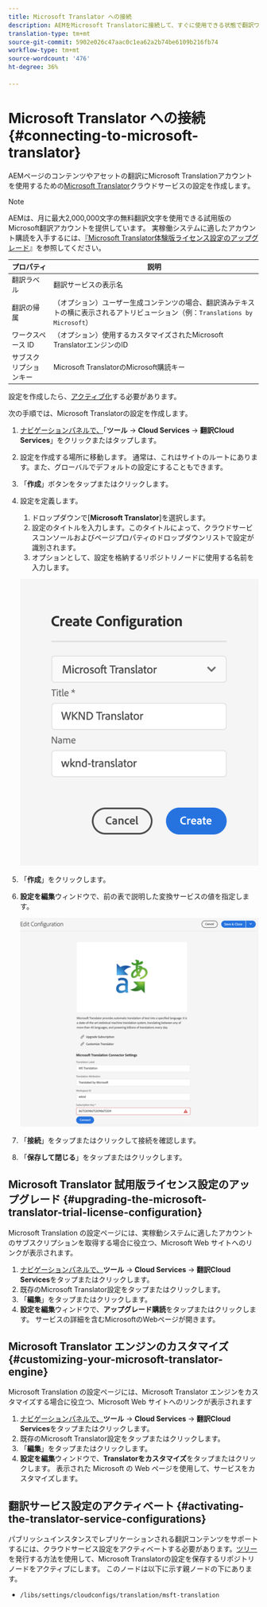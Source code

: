 ```yaml
---
title: Microsoft Translator への接続
description: AEMをMicrosoft Translatorに接続して、すぐに使用できる状態で翻訳ワークフローを自動化する方法を説明します。
translation-type: tm+mt
source-git-commit: 5902e026c47aac0c1ea62a2b74be6109b216fb74
workflow-type: tm+mt
source-wordcount: '476'
ht-degree: 36%

---
```



# Microsoft Translator への接続 {#connecting-to-microsoft-translator}

AEMページのコンテンツやアセットの翻訳にMicrosoft Translationアカウントを使用するための[Microsoft Translator](https://hub.microsofttranslator.com)クラウドサービスの設定を作成します。

>[!NOTE]
>
>AEMは、月に最大2,000,000文字の無料翻訳文字を使用できる試用版のMicrosoft翻訳アカウントを提供しています。 実稼働システムに適したアカウント購読を入手するには、[『Microsoft Translator体験版ライセンス設定のアップグレード](#upgrading-the-microsoft-translator-trial-license-configuration)』を参照してください。

| プロパティ | 説明 |
|---|---|
| 翻訳ラベル | 翻訳サービスの表示名 |
| 翻訳の帰属 | （オプション）ユーザー生成コンテンツの場合、翻訳済みテキストの横に表示されるアトリビューション（例：`Translations by Microsoft`） |
| ワークスペース ID | （オプション）使用するカスタマイズされたMicrosoft TranslatorエンジンのID |
| サブスクリプションキー | Microsoft TranslatorのMicrosoft購読キー |

設定を作成したら、[アクティブ化](#activating-the-translator-service-configurations)する必要があります。

次の手順では、Microsoft Translatorの設定を作成します。

1. [ナビゲーションパネルで、](/help/sites-cloud/authoring/getting-started/basic-handling.md#first-steps)「**ツール** -> **Cloud Services** -> **翻訳Cloud Services**」をクリックまたはタップします。
1. 設定を作成する場所に移動します。 通常は、これはサイトのルートにあります。また、グローバルでデフォルトの設定にすることもできます。
1. 「**作成**」ボタンをタップまたはクリックします。
1. 設定を定義します。
   1. ドロップダウンで[**Microsoft Translator**]を選択します。
   1. 設定のタイトルを入力します。このタイトルによって、クラウドサービスコンソールおよびページプロパティのドロップダウンリストで設定が識別されます。
   1. オプションとして、設定を格納するリポジトリノードに使用する名前を入力します。

   ![翻訳設定の作成](../assets/create-translation-config.png)

1. 「**作成**」をクリックします。
1. **設定を編集**&#x200B;ウィンドウで、前の表で説明した変換サービスの値を指定します。

   ![翻訳設定の編集](../assets/edit-translation-config.png)

1. 「**接続**」をタップまたはクリックして接続を確認します。
1. 「**保存して閉じる**」をタップまたはクリックします。

## Microsoft Translator 試用版ライセンス設定のアップグレード {#upgrading-the-microsoft-translator-trial-license-configuration}

Microsoft Translation の設定ページには、実稼動システムに適したアカウントのサブスクリプションを取得する場合に役立つ、Microsoft Web サイトへのリンクが表示されます。

1. [ナビゲーションパネルで、](/help/sites-cloud/authoring/getting-started/basic-handling.md#first-steps)**ツール** -> **Cloud Services** -> **翻訳Cloud Services**&#x200B;をタップまたはクリックします。
1. 既存のMicrosoft Translator設定をタップまたはクリックします。
1. 「**編集**」をタップまたはクリックします。
1. **設定を編集**&#x200B;ウィンドウで、**アップグレード購読**&#x200B;をタップまたはクリックします。 サービスの詳細を含むMicrosoftのWebページが開きます。

## Microsoft Translator エンジンのカスタマイズ {#customizing-your-microsoft-translator-engine}

Microsoft Translation の設定ページには、Microsoft Translator エンジンをカスタマイズする場合に役立つ、Microsoft Web サイトへのリンクが表示されます

1. [ナビゲーションパネルで、](/help/sites-cloud/authoring/getting-started/basic-handling.md#first-steps)**ツール** -> **Cloud Services** -> **翻訳Cloud Services**&#x200B;をタップまたはクリックします。
1. 既存のMicrosoft Translator設定をタップまたはクリックします。
1. 「**編集**」をタップまたはクリックします。
1. **設定を編集**&#x200B;ウィンドウで、**Translatorをカスタマイズ**&#x200B;をタップまたはクリックします。 表示された Microsoft の Web ページを使用して、サービスをカスタマイズします。

## 翻訳サービス設定のアクティベート  {#activating-the-translator-service-configurations}

パブリッシュインスタンスでレプリケーションされる翻訳コンテンツをサポートするには、クラウドサービス設定をアクティベートする必要があります。[ツリー](/help/sites-cloud/authoring/fundamentals/publishing-pages.md#publishing-and-unpublishing-a-tree)を発行する方法を使用して、Microsoft Translatorの設定を保存するリポジトリノードをアクティブにします。 このノードは以下に示す親ノードの下にあります。

* `/libs/settings/cloudconfigs/translation/msft-translation`
